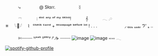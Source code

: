 
 ⠀ ⠀ ⠀    ⤷  ⠀ ⠀ ⠀ ⠀    @ Sƚαɾɾ.  ⠀ ⠀ ⠀ ⠀ ⠀    ᛝ

 ⠀ ⠀ ⠀    𓍼   ⠀ ⠀ ⠀    :  ᵈⁿᶜ ᵃⁿʸ ᵒᶠ ᵐʸ ˢᵏⁱⁿˢ! ⠀ ⠀ ⠀   𝄞
             ⠀ ⠀ ⠀   𓂃 𓈒𓏸    
             ✳︎ ⠀ 𓆩🦢𓆪 ⠀ ⌇⠀ᶜʰᵉᶜᵏ  ᶜᵃʳʳᵈ  +  ˢᵗʳᵃʷᵖᵃᵍᵉ  ᵇᵉᶠᵒʳᵉ  ⁱⁿᵗ  !
             .  .  .
      ⠀ ⠀ ⠀  ⠀ ⠀ ⠀    ◞  ₜₕᵢₛ ᵤₛₑᵣ 𑁤' ₛ ..

 ⠀ ⠀ ⠀   ✄┈┈┈┈ ᴺᵒᵃʰ  ᴮᵉᵉʳʸ  ᴶʳ.☕ ┈┈┈┈
![image](https://github.com/user-attachments/assets/c4ba22ff-e6e8-437c-8153-e1cca042c52e)
![image](https://github.com/user-attachments/assets/89c28e4d-226b-4e24-988e-ca9cf0914c55)
      ༝༚༝༚   𓂃
[![spotify-github-profile](https://spotify-github-profile.kittinanx.com/api/view?uid=nc2xu7jzn4t26bh1k2ljmaeky&cover_image=true&theme=natemoo-re&show_offline=false&background_color=121212&interchange=true&bar_color=53b14f&bar_color_cover=true)](https://spotify-github-profile.kittinanx.com/api/view?uid=nc2xu7jzn4t26bh1k2ljmaeky&redirect=true)
